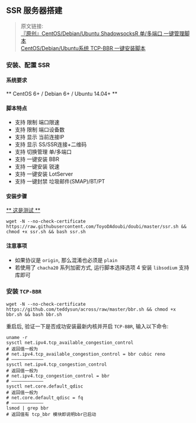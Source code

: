 ## SSR 服务器搭建

> 原文链接:  
> [『原创』CentOS/Debian/Ubuntu ShadowsocksR 单/多端口 一键管理脚本][ssr]  
> [CentOS/Debian/Ubuntu系统 TCP-BBR 一键安装脚本][bbr]

[ssr]: https://doub.bid/ss-jc42
[bbr]: https://doub.bid/wlzy-22

### 安装、配置 SSR

#### 系统要求

** CentOS 6+ / Debian 6+ / Ubuntu 14.04+ **

#### 脚本特点

- 支持 限制 端口限速
- 支持 限制 端口设备数
- 支持 显示 当前连接IP
- 支持 显示 SS/SSR连接+二维码
- 支持 切换管理 单/多端口
- 支持 一键安装 BBR
- 支持 一键安装 锐速
- 支持 一键安装 LotServer
- 支持 一键封禁 垃圾邮件(SMAP)/BT/PT

#### 安装步骤

[** 这是测试 **](src/ssr.sh)

```
wget -N --no-check-certificate https://raw.githubusercontent.com/ToyoDAdoubi/doubi/master/ssr.sh && chmod +x ssr.sh && bash ssr.sh
```

#### 注意事项

- 如果协议是 `origin`, 那么混淆也必须是 `plain`
- 若使用了 `chacha20` 系列加密方式,
  运行脚本选择选项 4 安装 `libsodium` 支持库即可

### 安装 `TCP-BBR`

```
wget -N --no-check-certificate https://github.com/teddysun/across/raw/master/bbr.sh && chmod +x bbr.sh && bash bbr.sh
```

重启后, 验证一下是否成功安装最新内核并开启 `TCP-BBR`, 输入以下命令:

```
uname -r
sysctl net.ipv4.tcp_available_congestion_control
# 返回值一般为
# net.ipv4.tcp_available_congestion_control = bbr cubic reno
# ————————————
sysctl net.ipv4.tcp_congestion_control
# 返回值一般为
# net.ipv4.tcp_congestion_control = bbr
# ————————————
sysctl net.core.default_qdisc
# 返回值一般为
# net.core.default_qdisc = fq
# ————————————
lsmod | grep bbr
# 返回值有 tcp_bbr 模块即说明bbr已启动
```
